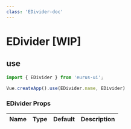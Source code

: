 ```yaml
---
class: 'EDivider-doc'
---
```

# EDivider [WIP]

## use

```javascript
import { EDivider } from 'eurus-ui';

Vue.createApp().use(EDivider.name, EDivider)
```
<!--
::::card  EDivider 类型

按钮的 type 分别为 default、tertiary、primary、info、success、warning 和 error。

:::code EDividerDemo0
<<< ../src/packages/ EDivider/demo/demo0.vue
:::
::::
  -->
### EDivider Props

| Name | Type | Default | Description |
| --- | --- | --- | --- |


